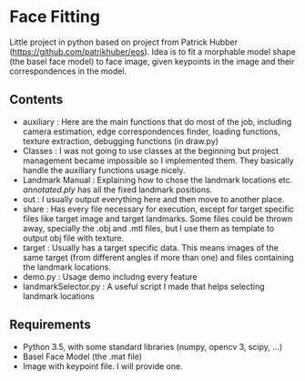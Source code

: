 # Face Fitting

Little project in python based on project from Patrick Hubber (https://github.com/patrikhuber/eos). Idea is to fit a morphable model shape (the basel face model) to face image, given keypoints in the image and their correspondences in the model.

## Contents 

* auxiliary : Here are the main functions that do most of the job, including camera estimation, edge correspondences finder, loading functions, texture extraction, debugging functions (in draw.py)
* Classes : I was not going to use classes at the beginning but project management became impossible so I implemented them. They basically handle the auxiliary functions usage nicely. 
* Landmark Manual : Explaining how to chose the landmark locations etc. _annotated.ply_ has all the fixed landmark positions. 
* out : I usually output everything here and then move to another place. 
* share : Has every file necessary for execution, except for target specific files like target image and target landmarks. Some files could be thrown away, specially the .obj and .mtl files, but I use them as template to output obj file with texture. 
* target : Usually has a target specific data. This means images of the same target (from different angles if more than one) and files containing the landmark locations. 
* demo.py : Usage demo includng every feature
* landmarkSelector.py : A useful script I made that helps selecting landmark locations

## Requirements

* Python 3.5, with some standard libraries (numpy, opencv 3, scipy, ...)
* Basel Face Model (the .mat file) 
* Image with keypoint file. I will provide one. 
